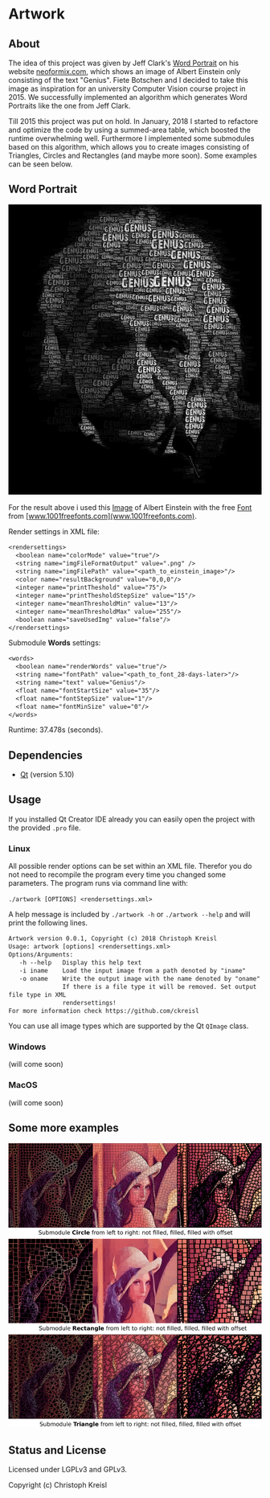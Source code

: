 # **Artwork**
## About
The idea of this project was given by Jeff Clark's [Word Portrait](http://www.neoformix.com/2008/EinsteinWordPortrait.html) on his website [neoformix.com](http://www.neoformix.com), which shows an image of Albert Einstein only consisting of the text "Genius". Fiete Botschen and I decided to take this image as inspiration for an university Computer Vision course project in 2015. We successfully implemented an algorithm which generates Word Portraits like the one from Jeff Clark.

Till 2015 this project was put on hold. In January, 2018 I started to refactore and optimize the code by using a summed-area table, which boosted the runtime overwhelming well. Furthermore I implemented some submodules based on this algorithm, which allows you to create images consisting of Triangles, Circles and Rectangles (and maybe more soon). Some examples can be seen below.

## Word Portrait
![Word Portrait](images/einstein_words_grey.png)

For the result above i used this [Image](http://www.abc.net.au/news/image/2912674-3x2-940x627.jpg) of Albert Einstein with the free [Font](https://www.1001freefonts.com/28-days-later.font) from [www.1001freefonts.com](www.1001freefonts.com).

Render settings in XML file:

```
<rendersettings>
  <boolean name="colorMode" value="true"/>
  <string name="imgFileFormatOutput" value=".png" />
  <string name="imgFilePath" value="<path_to_einstein_image>"/>
  <color name="resultBackground" value="0,0,0"/>
  <integer name="printTheshold" value="75"/>
  <integer name="printThesholdStepSize" value="15"/>
  <integer name="meanThresholdMin" value="13"/>
  <integer name="meanThresholdMax" value="255"/>
  <boolean name="saveUsedImg" value="false"/>
</rendersettings>

```

Submodule **Words** settings:
```
<words>
  <boolean name="renderWords" value="true"/>
  <string name="fontPath" value="<path_to_font_28-days-later>"/>
  <string name="text" value="Genius"/>
  <float name="fontStartSize" value="35"/>
  <float name="fontStepSize" value="1"/>
  <float name="fontMinSize" value="0"/>
</words>
```

Runtime: 37.478s (seconds).

## Dependencies
* [Qt](https://www.qt.io/) (version 5.10)

## Usage
If you installed Qt Creator IDE already you can easily open the project with the provided `.pro` file.
### Linux
All possible render options can be set within an XML file. Therefor you do not need to recompile the program every time you changed some parameters. The program runs via command line with:

`./artwork [OPTIONS] <rendersettings.xml>`

A help message is included by `./artwork -h` or `./artwork --help` and will print the following lines.
```
Artwork version 0.0.1, Copyright (c) 2018 Christoph Kreisl
Usage: artwork [options] <rendersettings.xml>
Options/Arguments:
   -h --help   Display this help text
   -i iname    Load the input image from a path denoted by "iname"
   -o oname    Write the output image with the name denoted by "oname"
               If there is a file type it will be removed. Set output file type in XML
               rendersettings!
For more information check https://github.com/ckreisl
```

You can use all image types which are supported by the Qt `QImage` class.

### Windows
(will come soon)

### MacOS
(will come soon)

## Some more examples
![Lena Submodules](images/lena_modules.png)

## Status and License
Licensed under LGPLv3 and GPLv3.

Copyright (c) Christoph Kreisl
